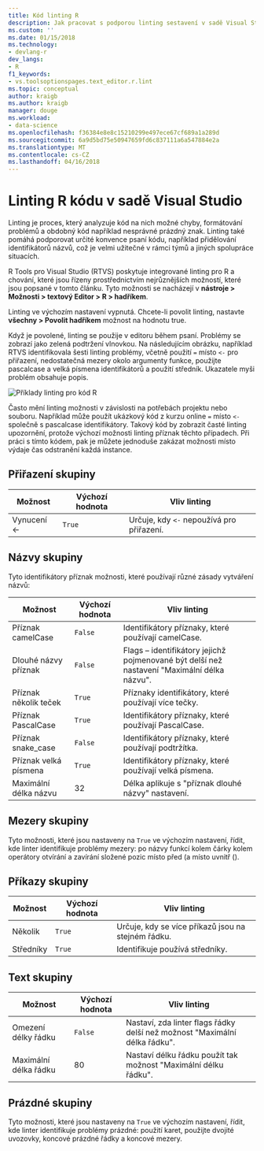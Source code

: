 ```yaml
---
title: Kód linting R
description: Jak pracovat s podporou linting sestavení v sadě Visual Studio pro R, včetně možnosti linting.
ms.custom: ''
ms.date: 01/15/2018
ms.technology:
- devlang-r
dev_langs:
- R
f1_keywords:
- vs.toolsoptionspages.text_editor.r.lint
ms.topic: conceptual
author: kraigb
ms.author: kraigb
manager: douge
ms.workload:
- data-science
ms.openlocfilehash: f36384e8e8c15210299e497ece67cf689a1a289d
ms.sourcegitcommit: 6a9d5bd75e50947659fd6c837111a6a547884e2a
ms.translationtype: MT
ms.contentlocale: cs-CZ
ms.lasthandoff: 04/16/2018
---
```

# <a name="linting-r-code-in-visual-studio"></a>Linting R kódu v sadě Visual Studio

Linting je proces, který analyzuje kód na nich možné chyby, formátování problémů a obdobný kód například nesprávné prázdný znak. Linting také pomáhá podporovat určité konvence psaní kódu, například přidělování identifikátorů názvů, což je velmi užitečné v rámci týmů a jiných spolupráce situacích.

R Tools pro Visual Studio (RTVS) poskytuje integrované linting pro R a chování, které jsou řízeny prostřednictvím nejrůznějších možností, které jsou popsané v tomto článku. Tyto možnosti se nacházejí v **nástroje > Možnosti > textový Editor > R > hadříkem**.

Linting ve výchozím nastavení vypnutá. Chcete-li povolit linting, nastavte **všechny > Povolit hadříkem** možnost na hodnotu true.

Když je povolené, linting se použije v editoru během psaní. Problémy se zobrazí jako zelená podtržení vlnovkou. Na následujícím obrázku, například RTVS identifikovala šesti linting problémy, včetně použití `=` místo `<-` pro přiřazení, nedostatečná mezery okolo argumenty funkce, použijte pascalcase a velká písmena identifikátorů a použití středník. Ukazatele myši problém obsahuje popis.

![Příklady linting pro kód R](media/linting-01.png)

Často mění linting možnosti v závislosti na potřebách projektu nebo souboru. Například může použít ukázkový kód z kurzu online `=` místo `<-` společně s pascalcase identifikátory. Takový kód by zobrazit časté linting upozornění, protože výchozí možnosti linting příznak těchto případech. Při práci s tímto kódem, pak je můžete jednoduše zakázat možnosti místo výdaje čas odstranění každá instance.

## <a name="assignment-group"></a>Přiřazení skupiny

| Možnost | Výchozí hodnota | Vliv linting |
| --- | --- | --- |
| Vynucení \<- | `True` | Určuje, kdy `<-` nepoužívá pro přiřazení. |

## <a name="naming-group"></a>Názvy skupiny

Tyto identifikátory příznak možnosti, které používají různé zásady vytváření názvů:

| Možnost | Výchozí hodnota | Vliv linting |
| --- | --- | --- |
| Příznak camelCase | `False` | Identifikátory příznaky, které používají camelCase. |
| Dlouhé názvy příznak | `False` | Flags – identifikátory jejichž pojmenované být delší než nastavení "Maximální délka názvu". |
| Příznak několik teček | `True` | Příznaky identifikátory, které používají více tečky. |
| Příznak PascalCase | `True` | Identifikátory příznaky, které používají PascalCase. |
| Příznak snake_case | `False` | Identifikátory příznaky, které používají podtržítka. |
| Příznak velká písmena | `True` | Identifikátory příznaky, které používají velká písmena. |
| Maximální délka názvu | 32 | Délka aplikuje s "příznak dlouhé názvy" nastavení. |

## <a name="spacing-group"></a>Mezery skupiny

Tyto možnosti, které jsou nastaveny na `True` ve výchozím nastavení, řídit, kde linter identifikuje problémy mezery: po názvy funkcí kolem čárky kolem operátory otvírání a zavírání složené pozic místo před (a místo uvnitř ().

## <a name="statements-group"></a>Příkazy skupiny

| Možnost | Výchozí hodnota | Vliv linting |
| --- | --- | --- |
| Několik | `True` | Určuje, kdy se více příkazů jsou na stejném řádku. |
| Středníky | `True` | Identifikuje používá středníky. |

## <a name="text-group"></a>Text skupiny

| Možnost | Výchozí hodnota | Vliv linting |
| --- | --- | --- |
| Omezení délky řádku | `False` | Nastaví, zda linter flags řádky delší než možnost "Maximální délka řádku". |
| Maximální délka řádku | 80 | Nastaví délku řádku použít tak možnost "Maximální délku řádku". |

## <a name="whitespace-group"></a>Prázdné skupiny

Tyto možnosti, které jsou nastaveny na `True` ve výchozím nastavení, řídit, kde linter identifikuje problémy prázdné: použití karet, použijte dvojité uvozovky, koncové prázdné řádky a koncové mezery.
